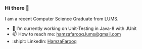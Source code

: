 ### Hi there 👋

I am a recent Computer Science Graduate from LUMS.

<!--
**hamzafarooq009/hamzafarooq009** is a ✨ _special_ ✨ repository because its `README.md` (this file) appears on your GitHub profile.

Here are some ideas to get you started:

- 🔭 I’m currently working on ...
- 🌱 I’m currently learning ...
- 👯 I’m looking to collaborate on ...
- 🤔 I’m looking for help with ...
- 💬 Ask me about ...
- 📫 How to reach me: ...
- 😄 Pronouns: ...
- ⚡ Fun fact: ...
-->
- 🔭 I’m currently working on Unit-Testing in Java-8 with JUnit
- 📫 How to reach me: hamzafarooq.lums@gmail.com
- :shipit: LinkedIn: [HamzaFarooq](https://www.linkedin.com/in/hamza-farooq-lums/)
